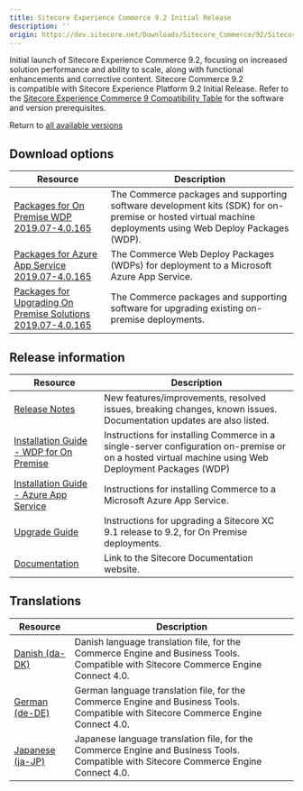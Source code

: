 ```yaml
---
title: Sitecore Experience Commerce 9.2 Initial Release
description: ''
origin: https://dev.sitecore.net/Downloads/Sitecore_Commerce/92/Sitecore_Experience_Commerce_92_Initial_Release.aspx
---
```


Initial launch of Sitecore Experience Commerce 9.2, focusing on increased solution performance and ability to scale, along with functional enhancements and corrective content. Sitecore Commerce 9.2 is compatible with Sitecore Experience Platform 9.2 Initial Release. Refer to the [Sitecore Experience Commerce 9 Compatibility Table](https://kb.sitecore.net/articles/804595) for the software and version prerequisites.

Return to [all available versions](/Downloads/Sitecore_Commerce)

## Download options

 | Resource | Description |
 | --- | --- |
 | [Packages for On Premise WDP 2019.07-4.0.165](https://scdp.blob.core.windows.net/downloads/Sitecore%20Commerce/92/Sitecore%20Experience%20Commerce%2092%20Initial%20Release/Secure/Sitecore.Commerce.WDP.2019.07-4.0.165.zip) | The Commerce packages and supporting software development kits (SDK) for on-premise or hosted virtual machine deployments using Web Deploy Packages (WDP). |
 | [Packages for Azure App Service 2019.07-4.0.165](https://scdp.blob.core.windows.net/downloads/Sitecore%20Commerce/92/Sitecore%20Experience%20Commerce%2092%20Initial%20Release/Secure/Sitecore.Commerce.Azure.2019.07-4.0.165.zip) | The Commerce Web Deploy Packages (WDPs) for deployment to a Microsoft Azure App Service. |
 | [Packages for Upgrading On Premise Solutions 2019.07-4.0.165](https://scdp.blob.core.windows.net/downloads/Sitecore%20Commerce/92/Sitecore%20Experience%20Commerce%2092%20Initial%20Release/Secure/Sitecore.Commerce.2019.07-4.0.165.zip) | The Commerce packages and supporting software for upgrading existing on-premise deployments. |

## Release information

 | Resource | Description |
 | --- | --- |
 | [Release Notes](/downloads/Sitecore_Commerce/92/Sitecore_Experience_Commerce_92_Initial_Release/Release_Notes) | New features/improvements, resolved issues, breaking changes, known issues. Documentation updates are also listed. |
 | [Installation Guide - WDP for On Premise](https://scdp.blob.core.windows.net/downloads/Sitecore%20Commerce/92/Sitecore%20Experience%20Commerce%2092%20Initial%20Release/Secure/Sitecore_XC-9.2_Installation_Guide_for_On-Prem.pdf) | Instructions for installing Commerce in a single-server configuration on-premise or on a hosted virtual machine using Web Deployment Packages (WDP) |
 | [Installation Guide - Azure App Service](https://scdp.blob.core.windows.net/downloads/Sitecore%20Commerce/92/Sitecore%20Experience%20Commerce%2092%20Initial%20Release/Secure/Sitecore_XC-9.2_Installation_Guide_for_Azure.pdf) | Instructions for installing Commerce to a Microsoft Azure App Service. |
 | [Upgrade Guide](https://scdp.blob.core.windows.net/downloads/Sitecore%20Commerce/92/Sitecore%20Experience%20Commerce%2092%20Initial%20Release/Secure/Sitecore_Experience_Commerce_Upgrade_Guide_for_9.2.pdf) | Instructions for upgrading a Sitecore XC 9.1 release to 9.2, for On Premise deployments. |
 | [Documentation](https://doc.sitecore.com/) | Link to the Sitecore Documentation website. |

## Translations

 | Resource | Description |
 | --- | --- |
 | [Danish (da-DK)](https://scdp.blob.core.windows.net/downloads/Sitecore%20Commerce/92/Sitecore%20Experience%20Commerce%2092%20Initial%20Release/Secure/da-DK.xml) | Danish language translation file, for the Commerce Engine and Business Tools. Compatible with Sitecore Commerce Engine Connect 4.0. |
 | [German (de-DE)](https://scdp.blob.core.windows.net/downloads/Sitecore%20Commerce/92/Sitecore%20Experience%20Commerce%2092%20Initial%20Release/Secure/de-DE.xml) | German language translation file, for the Commerce Engine and Business Tools. Compatible with Sitecore Commerce Engine Connect 4.0. |
 | [Japanese (ja-JP)](https://scdp.blob.core.windows.net/downloads/Sitecore%20Commerce/92/Sitecore%20Experience%20Commerce%2092%20Initial%20Release/Secure/ja-JP.xml) | Japanese language translation file, for the Commerce Engine and Business Tools. Compatible with Sitecore Commerce Engine Connect 4.0. |